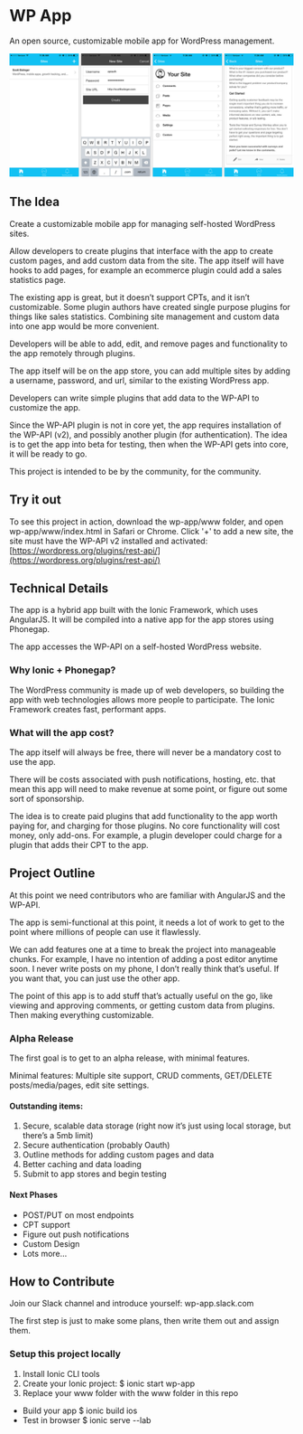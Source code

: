 # WP App

An open source, customizable mobile app for WordPress management.

![Preview Image](wp-app-mockup1.jpg)

## The Idea

Create a customizable mobile app for managing self-hosted WordPress sites.

Allow developers to create plugins that interface with the app to create custom pages, and add custom data from the site.  The app itself will have hooks to add pages, for example an ecommerce plugin could add a sales statistics page.

The existing app is great, but it doesn’t support CPTs, and it isn’t customizable.  Some plugin authors have created single purpose plugins for things like sales statistics. Combining site management and custom data into one app would be more convenient.

Developers will be able to add, edit, and remove pages and functionality to the app remotely through plugins.

The app itself will be on the app store, you can add multiple sites by adding a username, password, and url, similar to the existing WordPress app.

Developers can write simple plugins that add data to the WP-API to customize the app.

Since the WP-API plugin is not in core yet, the app requires installation of the WP-API (v2), and possibly another plugin (for authentication).  The idea is to get the app into beta for testing, then when the WP-API gets into core, it will be ready to go.

This project is intended to be by the community, for the community.

## Try it out

To see this project in action, download the wp-app/www folder, and open wp-app/www/index.html in Safari or Chrome. Click '+' to add a new site, the site must have the WP-API v2 installed and activated: [https://wordpress.org/plugins/rest-api/](https://wordpress.org/plugins/rest-api/)

## Technical Details

The app is a hybrid app built with the Ionic Framework, which uses AngularJS. It will be compiled into a native app for the app stores using Phonegap.

The app accesses the WP-API on a self-hosted WordPress website.

### Why Ionic + Phonegap?

The WordPress community is made up of web developers, so building the app with web technologies allows more people to participate.  The Ionic Framework creates fast, performant apps.

### What will the app cost?

The app itself will always be free, there will never be a mandatory cost to use the app.

There will be costs associated with push notifications, hosting, etc. that mean this app will need to make revenue at some point, or figure out some sort of sponsorship.  

The idea is to create paid plugins that add functionality to the app worth paying for, and charging for those plugins.  No core functionality will cost money, only add-ons.  For example, a plugin developer could charge for a plugin that adds their CPT to the app.

## Project Outline

At this point we need contributors who are familiar with AngularJS and the WP-API.

The app is semi-functional at this point, it needs a lot of work to get to the point where millions of people can use it flawlessly.

We can add features one at a time to break the project into manageable chunks. For example, I have no intention of adding a post editor anytime soon.  I never write posts on my phone, I don’t really think that’s useful.  If you want that, you can just use the other app.

The point of this app is to add stuff that’s actually useful on the go, like viewing and approving comments, or getting custom data from plugins.  Then making everything customizable.

### Alpha Release

The first goal is to get to an alpha release, with minimal features.

Minimal features: Multiple site support, CRUD comments, GET/DELETE posts/media/pages, edit site settings.

#### Outstanding items:

1. Secure, scalable data storage (right now it’s just using local storage, but there’s a 5mb limit)
2. Secure authentication (probably Oauth)
3. Outline methods for adding custom pages and data
4. Better caching and data loading
5. Submit to app stores and begin testing

#### Next Phases

- POST/PUT on most endpoints
- CPT support
- Figure out push notifications
- Custom Design
- Lots more…

## How to Contribute

Join our Slack channel and introduce yourself: wp-app.slack.com

The first step is just to make some plans, then write them out and assign them.

### Setup this project locally

1. Install Ionic CLI tools
2. Create your Ionic project: $ ionic start wp-app
3. Replace your www folder with the www folder in this repo

- Build your app $ ionic build ios
- Test in browser $ ionic serve --lab
